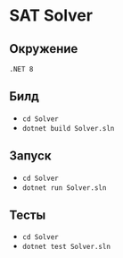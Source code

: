 # SAT Solver
## Окружение
`.NET 8`
## Билд
- `cd Solver`
- `dotnet build Solver.sln`
## Запуск
- `cd Solver`
- `dotnet run Solver.sln`
## Тесты
- `cd Solver`
- `dotnet test Solver.sln`